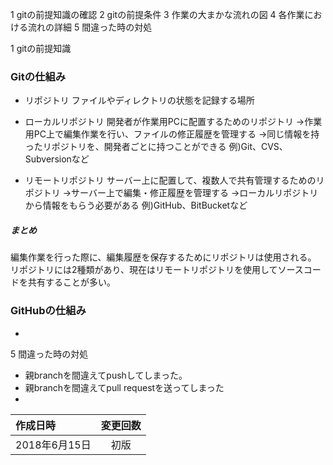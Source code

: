 1 gitの前提知識の確認
2 gitの前提条件
3 作業の大まかな流れの図
4 各作業における流れの詳細
5 間違った時の対処


1 gitの前提知識
### Gitの仕組み
  - リポジトリ
    ファイルやディレクトリの状態を記録する場所

  - ローカルリポジトリ
    開発者が作業用PCに配置するためのリポジトリ
    →作業用PC上で編集作業を行い、ファイルの修正履歴を管理する
    →同じ情報を持ったリポジトリを、開発者ごとに持つことができる
    例)Git、CVS、Subversionなど

  - リモートリポジトリ
    サーバー上に配置して、複数人で共有管理するためのリポジトリ
    →サーバー上で編集・修正履歴を管理する
    →ローカルリポジトリから情報をもらう必要がある
    例)GitHub、BitBucketなど

##### まとめ
  編集作業を行った際に、編集履歴を保存するためにリポジトリは使用される。
  リポジトリには2種類があり、現在はリモートリポジトリを使用してソースコードを共有することが多い。

### GitHubの仕組み
  -






5 間違った時の対処
  - 親branchを間違えてpushしてしまった。
  - 親branchを間違えてpull requestを送ってしまった
  -




  |作成日時|変更回数|
  |:--|:--:|
  |2018年6月15日|初版|
